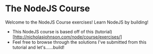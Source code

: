 # The NodeJS Course
Welcome to the NodeJS Course exercises! Learn NodeJS by building!

- This NodeJS course is based off of this (tutorial)[http://nicholasjohnson.com/node/course/exercises/]
- Feel free to browse through the solutions I've submitted from this tutorial and let's......build!

